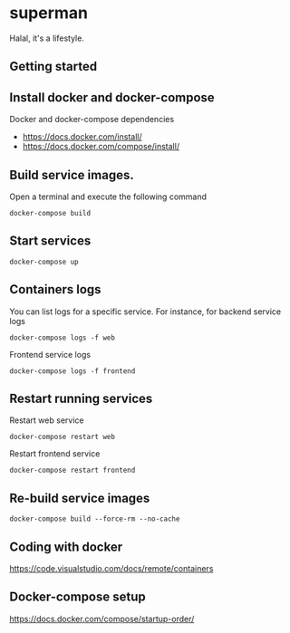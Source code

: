 # superman
Halal, it's a lifestyle.


## Getting started


## Install docker and docker-compose
Docker and docker-compose dependencies
- https://docs.docker.com/install/
- https://docs.docker.com/compose/install/


## Build service images.
Open a terminal and execute the following command
```
docker-compose build
```


## Start services
```
docker-compose up
```


## Containers logs
You can list logs for a specific service. For instance, for backend service logs
```
docker-compose logs -f web
```

Frontend service logs
```
docker-compose logs -f frontend
```


## Restart running services
Restart web service
```
docker-compose restart web
```

Restart frontend service
```
docker-compose restart frontend
```


## Re-build service images
```
docker-compose build --force-rm --no-cache
```


## Coding with docker
https://code.visualstudio.com/docs/remote/containers


## Docker-compose setup
https://docs.docker.com/compose/startup-order/
